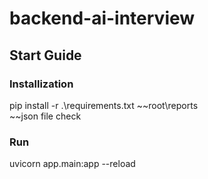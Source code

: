 # backend-ai-interview

## Start Guide
### Installization
pip install -r .\requirements.txt
~~root\reports\
~~json file check

### Run
uvicorn app.main:app --reload
